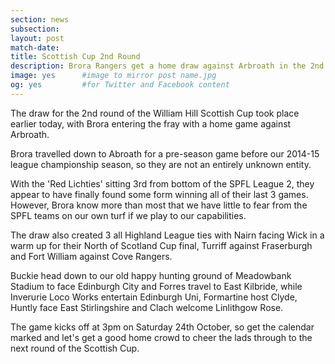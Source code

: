 ```yaml
---
section: news
subsection:
layout: post
match-date:
title: Scottish Cup 2nd Round
description: Brora Rangers get a home draw against Arbroath in the 2nd round of the William Hill Scottish Cup
image: yes      #image to mirror post name.jpg
og: yes         #for Twitter and Facebook content
---
```

The draw for the 2nd round of the William Hill Scottish Cup took place earlier today, with Brora entering the fray with a home game against Arbroath.

Brora travelled down to Abroath for a pre-season game before our 2014-15 league championship season, so they are not an entirely unknown entity. 

With the 'Red Lichties' sitting 3rd from bottom of the SPFL League 2, they appear to have finally found some form winning all of their last 3 games. However, Brora know more than most that we have little to fear from the SPFL teams on our own turf if we play to our capabilities.

The draw also created 3 all Highland League ties with Nairn facing Wick in a warm up for their North of Scotland Cup final, Turriff against Fraserburgh and Fort William against Cove Rangers. 

Buckie head down to our old happy hunting ground of Meadowbank Stadium to face Edinburgh City and Forres travel to East Kilbride, while Inverurie Loco Works entertain Edinburgh Uni, Formartine host Clyde, Huntly face East Stirlingshire and Clach welcome Linlithgow Rose.

The game kicks off at 3pm on Saturday 24th October, so get the calendar marked and let's get a good home crowd to cheer the lads through to the next round of the Scottish Cup. 